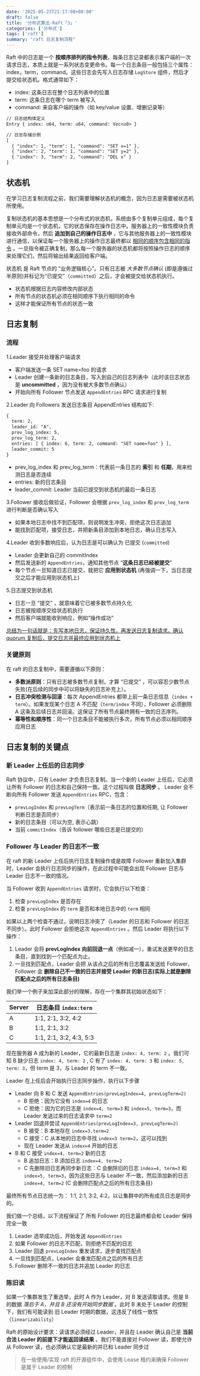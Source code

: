 ```yaml
---
date: '2025-05-23T21:17:08+08:00'
draft: false
title: '分布式算法-Raft「3」'
categories: ['分布式']
tags: ['raft'] 
summary: "raft 日志复制流程"
---
```


Raft 中的日志是一个 **按顺序排列的指令列表**，每条日志记录都表示客户端的一次请求日志，本质上就是一系列状态变更命令。每一个日志条目一般包括三个属性：index，term，command。这些日志会先写入日志存储 `LogStore` 组件，然后才提交给状态机。格式通常如下：

* index: 这条日志在整个日志列表中的位置
* term: 这条日志在哪个 term 被写入
* command: 来自客户端的操作（如 key/value 设置、增删记录等）

```txt
// 日志结构体定义
Entry { index: u64, term: u64, command: Vec<u8> }

// 日志存储示例
[
  { "index": 1, "term": 1, "command": "SET x=1" },
  { "index": 2, "term": 1, "command": "SET y=2" },
  { "index": 3, "term": 2, "command": "DEL x" }
]
```

## 状态机

在学习日志复制流程之前，我们需要理解状态机的概念，因为日志是需要被状态机所使用。

复制状态机的基本思想是一个分布式的状态机，系统由多个复制单元组成，每个复制单元均是一个状态机，它的状态保存在操作日志中。服务器上的一致性模块负责接收外部命令，然后 **追加到自己的操作日志中** ，它与其他服务器上的一致性模块进行通信，以保证每一个服务器上的操作日志最终都以 <u>相同的顺序包含相同的指令</u> 。一旦指令被正确复制，那么每一个服务器的状态机都将按照操作日志的顺序来处理它们，然后将输出结果返回给客户端。

状态机 是 Raft 节点的 “业务逻辑核心”。只有日志被 _大多数节点确认_ (即是遵循过半原则)并标记为“已提交”（`committed`）之后，才会被提交给状态机执行。

* 状态机根据日志内容修改内部状态
* 所有节点的状态机必须在相同顺序下执行相同的命令
* 这样才能保证所有节点的状态一致

## 日志复制

### 流程

1.Leader 接受并处理客户端请求

* 客户端发送一条 SET name=foo 的请求
* Leader 创建一条新的日志条目，写入到自己的日志列表中（此时该日志状态是   **uncommitted** ，因为没有被大多数节点确认）
* 开始向所有 Follower 节点发送 `AppendEntries` RPC 请求进行复制

2.Leader 向 Followers 发送日志条目
AppendEntries 结构如下:

```txt
{
  term: 2,
  leader_id: "A",
  prev_log_index: 5,
  prev_log_term: 2,
  entries: [ { index: 6, term: 2, command: "SET name=foo" } ],
  leader_commit: 5
}
```

* prev_log_index 和 prev_log_term：代表前一条日志的 **索引** 和 **任期**，用来检测日志是否连续
* entries: 新的日志条目
* leader_commit: Leader 当前已提交到状态机的最后一条日志

3.Follower 接收后做验证，Follower 会根据 `prev_log_index` 和 `prev_log_term` 进行判断是否确认写入

* 如果本地日志中找不到匹配项，则说明发生冲突，拒绝这次日志追加
* 能找到匹配项，接受日志，并把新条目添加到本地日志，确认日志写入

4.Leader 收到多数响应后，认为日志是可以确认为 已提交 (`committed`)

* Leader 会更新自己的 commitIndex
* 然后发送新的 `AppendEntries`，通知其他节点 “**这条日志已经被提交**”
* 每个节点一旦知道日志已提交，就把它 **应用到状态机** (再强调一下，当日志提交之后才能应用到状态机上)

5.日志提交到状态机

* 日志一旦 “提交” ，就意味着它已被多数节点持久化
* 日志被按顺序交给状态机执行
* 然后客户端就能收到响应，例如“操作成功”

<u>总结为一句话就是：先写本地日志，保证持久性，再发送日志复制请求。确认 quorum 复制后，提交日志并最终应用到状态机上</u>

### 关键原则

在 raft 的日志复制中，需要遵循以下原则：

* **多数派原则**：只有日志被多数节点复制，才算 “已提交” ，可以容忍少数节点失败(在后续的同步中可以将缺失的日志补充上）。
* **日志冲突检测与回滚**：每次 AppendEntries 都带上前一条日志信息（`index + term`）。如果发现某个日志 A 不匹配（`term/index` 不同），Follower 必须删除 A 这条及后续日志并回滚。这保证了所有节点最终拥有一致的日志序列。
* **幂等性和顺序性**：同一个日志条目不能被执行多次，所有节点必须以相同顺序应用日志

## 日志复制的关键点

### 新 Leader 上任后的日志同步

Raft 协议中，只有 Leader 才负责日志复制。当一个新的 Leader 上任后，它必须让所有 Follower 的日志和自己保持一致。这个过程叫做 **日志同步** 。
Leader 会不断向所有 Follower 发送 `AppendEntries` RPC，包含：

* `prevLogIndex` 和 `prevLogTerm`（表示前一条日志的位置和任期, 让 Follower 判断日志是否同步）
* 新的日志条目（可以为空, 表示心跳）
* 当前 `commitIndex`（告诉 follower 哪些日志是已提交的）

### Follower 与 Leader 的日志不一致

在 raft 的新 Leader 上任后执行日志复制操作或是故障 Follower 重新加入集群时，Leader 会执行日志同步的操作，在此过程中可能会出现 Follower 日志与 Leader 日志不一致的情况。

当 Follower 收到 `AppendEntries` 请求时，它会执行以下检查：
1. 检查 `prevLogIndex` 是否存在
2. 检查 `prevLogIndex` 的 `term` 是否和本地日志中的 `term` 相同

如果以上两个检查不通过，说明日志冲突了（Leader 的日志和 Follower 的日志不同步）。此时 Follower 会拒绝这次 `AppendEntries` 。然后 Leader 将执行以下操作：
1. Leader 会将 **prevLogIndex 向前回退一点**（例如减一），重试发送更早的日志条目，直到找到一个匹配点为止。
2. 一旦找到匹配点，Leader 会把 从该点之后的所有日志覆盖发送给 Follower，Follower 会 **删除自己不一致的日志并接受 Leader 的新日志(实际上就是删除匹配点之后的所有日志条目)**

我们举一个例子来加深此部分的理解，存在一个集群其初始状态如下：

| Server | 日志条目 `index:term`          |
|--------|-------------------------------|
| A      | 1:1, 2:1, 3:2, 4:2            |
| B      | 1:1, 2:1, 3:2                 |
| C      | 1:1, 2:1, 3:2, 4:3, 5:3      |

现在服务器 A 成为新的 Leader，它的最新日志是 `index: 4, term: 2` 。我们可知 B 缺少日志 `index: 4, term: 2` , C 有了 `index: 4, term: 3` 和 `index: 5, term: 3`，但 term 是 3，与 Leader 的 term 不一致。

Leader 在上任后会开始执行日志同步操作，执行以下步骤
* Leader 向 B 和 C 发送 `AppendEntries(prevLogIndex=4, prevLogTerm=2)`
  * B 拒绝：因为它没有 `index=4` 的日志
  * C 拒绝：因为它的日志是 `index=4, term=3` 和 `index=5, term=3`，而 Leader 发送过来的日志请求中 `term=2`
* Leader 回退并尝试 `AppendEntries(prevLogIndex=3, prevLogTerm=2)`
  * B 接受：B 本地存在 `index=3,term=2`
  * C 接受：C 从本地的日志中寻找 `index=3 term=2`，这可以找到
  * 现在 Leader 发送从 `index=4` 开始的日志
* B 和 C 接受 `index=4, term=2` 新的日志
  * B 追加日志：B 添加日志 `index=4, term=2`
  * C 先删除旧日志再同步新日志：C 会删除旧的日志 `index=4, term=3` 和 `index=5, term=3`，因为这些日志与 Leader 不一致，然后添加新的日志 `index=4, term=2` (C 会删除匹配点之后的所有日志条目)

最终所有节点日志统一为： 1:1, 2:1, 3:2, 4:2，以让集群中的所有成员日志是同步的。

我们做一个总结，以下流程保证了 所有 Follower 的日志最终都会和 Leader 保持完全一致
1. Leader 选举成功后，开始发送 `AppendEntries`
2. 如果 Follower 的日志不匹配，则拒绝不匹配的日志
3. Leader 回退 `prevLogIndex` 重发请求，逐步查找匹配点
4. 一旦找到匹配点，Leader 会重发匹配点之后的所有日志
5. Follower 删除不一致的日志并追加 Leader 的日志


### 陈旧读

如果一个集群发生了重选举，此时 A 作为 Leader，对 B 发送读取请求。但是 B 的数据 _落后于 A，并且 B 还没有开始同步数据_ 。此时 B 未处于 Leader 的控制下，我们有可能读到 旧 Leader 时期的数据，这违反了线性一致性（`linearizability`）

Raft 的原始设计要求：读请求必须经过 Leader，并且在 Leader 确认自己是 **当前合法 Leader 的前提下才能返回读结果** 。我们不能直接对 Follower 读，即使允许从 Follower 读，也必须确认它是最新的并已和 Leader 同步过

> 在一些使用/实现 raft 的开源组件中，会使用 Lease 租约来确保 Follower 是属于 Leader 的控制
